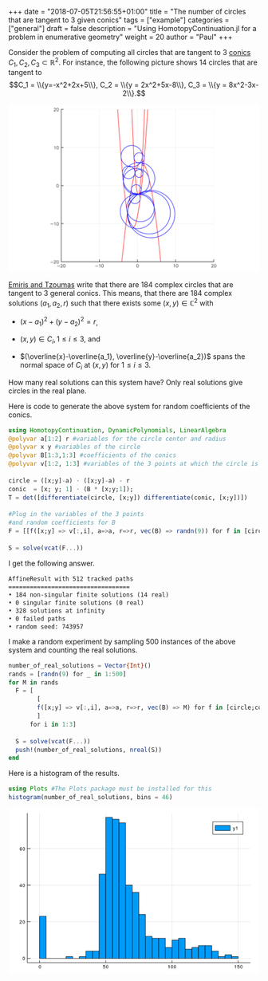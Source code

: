 +++
date = "2018-07-05T21:56:55+01:00"
title = "The number of circles that are tangent to 3 given conics"
tags = ["example"]
categories = ["general"]
draft = false
description = "Using HomotopyContinuation.jl for a problem in enumerative geometry"
weight = 20
author = "Paul"
+++

Consider the problem of computing all circles that are tangent to 3 [conics](https://en.wikipedia.org/wiki/Conic_section) $C_1,C_2,C_3 \subset \mathbb{R}^2$. For instance, the following picture shows 14 circles that are tangent to
 $$C_1 = \\{y=-x^2+2x+5\\}, C_2 = \\{y = 2x^2+5x-8\\}, C_3 = \\{y = 8x^2-3x-2\\}.$$

<p style="text-align:center;"><img src="/images/circles.png" width="700px"/></p>


[Emiris and Tzoumas](http://www.win.tue.nl/EWCG2005/Proceedings/38.pdf) write that there are 184 complex circles that are tangent to 3 general conics. This means, that there are 184 complex solutions $(a_1,a_2,r)$ such that there exists some $(x,y)\in\mathbb{C}^2$ with

* $(x-a_1)^2 + (y-a_2)^2 = r$,

* $(x,y)\in C_i, 1\leq i\leq 3$, and

* $(\overline{x}-\overline{a_1}, \overline{y}-\overline{a_2})$ spans the normal space of $C_i$ at $(x,y)$ for $1\leq i\leq 3$.

How many real solutions can this system have? Only real solutions give circles in the real plane.

Here is code to generate the above system for random coefficients of the conics.

```julia
using HomotopyContinuation, DynamicPolynomials, LinearAlgebra
@polyvar a[1:2] r #variables for the circle center and radius
@polyvar x y #variables of the circle
@polyvar B[1:3,1:3] #coefficients of the conics
@polyvar v[1:2, 1:3] #variables of the 3 points at which the circle is tangent

circle = ([x;y]-a) ⋅ ([x;y]-a) - r
conic  = [x; y; 1] ⋅ (B * [x;y;1]);
T = det([differentiate(circle, [x;y]) differentiate(conic, [x;y])])

#Plug in the variables of the 3 points
#and random coefficients for B
F = [[f([x;y] => v[:,i], a=>a, r=>r, vec(B) => randn(9)) for f in [circle;conic;T]] for i in 1:3]

S = solve(vcat(F...))
```

I get the following answer.
```julia-repl
AffineResult with 512 tracked paths
==================================
• 184 non-singular finite solutions (14 real)
• 0 singular finite solutions (0 real)
• 328 solutions at infinity
• 0 failed paths
• random seed: 743957
```

I make a random experiment by sampling 500 instances of the above system and counting the real solutions.

```julia
number_of_real_solutions = Vector{Int}()
rands = [randn(9) for _ in 1:500]
for M in rands
  F = [
        [
        f([x;y] => v[:,i], a=>a, r=>r, vec(B) => M) for f in [circle;conic;T]
        ]
      for i in 1:3]

  S = solve(vcat(F...))
  push!(number_of_real_solutions, nreal(S))
end
```

Here is a histogram of the results.

```julia
using Plots #The Plots package must be installed for this
histogram(number_of_real_solutions, bins = 46)
```
<p style="text-align:center;"><img src="/images/hist.png" width="500px"/></p>
